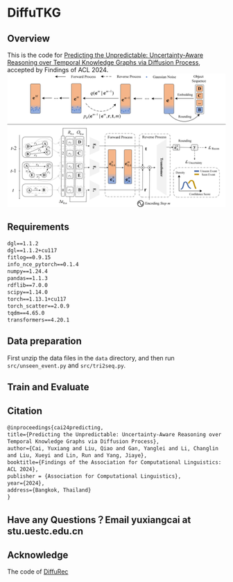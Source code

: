 # DiffuTKG

## Overview

This is the code for [Predicting the Unpredictable: Uncertainty-Aware Reasoning over Temporal Knowledge Graphs via Diffusion Process](https://openreview.net/forum?id=uGHthRbN9S), accepted by Findings of ACL 2024.
![1703063577738](images/model.png)

## Requirements
```
dgl==1.1.2
dgl==1.1.2+cu117
fitlog==0.9.15
info_nce_pytorch==0.1.4
numpy==1.24.4
pandas==1.1.3
rdflib==7.0.0
scipy==1.14.0
torch==1.13.1+cu117
torch_scatter==2.0.9
tqdm==4.65.0
transformers==4.20.1
```

## Data preparation

First unzip the data files in the `data` directory, and then run `src/unseen_event.py` and `src/tri2seq.py`.

## Train and Evaluate


## Citation
```
@inproceedings{cai24predicting,
title={Predicting the Unpredictable: Uncertainty-Aware Reasoning over Temporal Knowledge Graphs via Diffusion Process},
author={Cai, Yuxiang and Liu, Qiao and Gan, Yanglei and Li, Changlin and Liu, Xueyi and Lin, Run and Yang, Jiaye},
booktitle={Findings of the Association for Computational Linguistics: ACL 2024},
publisher = {Association for Computational Linguistics},
year={2024},
address={Bangkok, Thailand}
}
```
## Have any Questions？Email yuxiangcai at stu.uestc.edu.cn

## Acknowledge
The code of [DiffuRec](https://github.com/WHUIR/DiffuRec)
